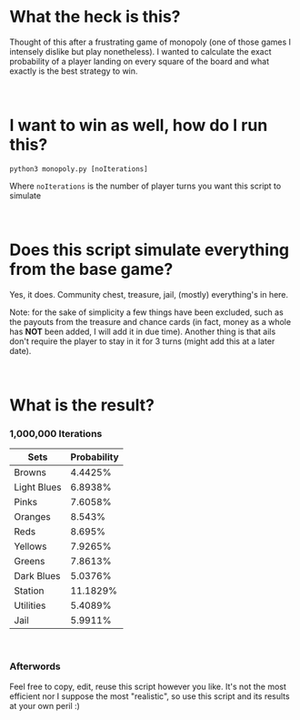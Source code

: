# What the heck is this?
Thought of this after a frustrating game of monopoly (one of those games I intensely dislike but play nonetheless). I wanted to calculate the exact probability of a player landing on every square of the board and what exactly is the best strategy to win.

<br>

# I want to win as well, how do I run this?
```
python3 monopoly.py [noIterations]
```
Where `noIterations` is the number of player turns you want this script to simulate

<br>

# Does this script simulate everything from the base game?
Yes, it does. Community chest, treasure, jail, (mostly) everything's in here. 

Note: for the sake of simplicity a few things have been excluded, such as the payouts from the treasure and chance cards (in fact, money as a whole has <b>NOT</b> been added, I will add it in due time). Another thing is that ails don't require the player to stay in it for 3 turns (might add this at a later date). 

<br>

# What is the result?
### 1,000,000 Iterations
Sets | Probability
---- | -----------
Browns | 4.4425% 
Light Blues | 6.8938% 
Pinks | 7.6058% 
Oranges | 8.543%
Reds | 8.695%
Yellows | 7.9265%
Greens | 7.8613%
Dark Blues | 5.0376%
Station | 11.1829%
Utilities | 5.4089%
Jail | 5.9911%

<br>

### Afterwords
Feel free to copy, edit, reuse this script however you like. It's not the most efficient nor I suppose the most "realistic", so use this script and its results at your own peril :)
